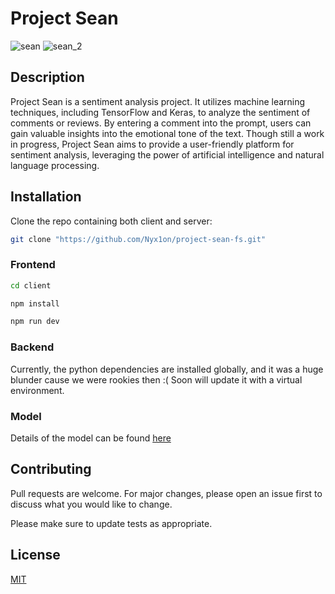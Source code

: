 # Project Sean

![sean](https://github.com/Nyx1on/project-sean-fs/assets/75667684/1e211961-ae36-4702-bf04-dca92f94a393)
![sean_2](https://github.com/Nyx1on/project-sean-fs/assets/75667684/ab772215-1533-4ecd-9fd3-506376bfd00a)

## Description

Project Sean is a sentiment analysis project. It utilizes machine learning techniques, including TensorFlow and Keras, to analyze the sentiment of comments or reviews. By entering a comment into the prompt, users can gain valuable insights into the emotional tone of the text. Though still a work in progress, Project Sean aims to provide a user-friendly platform for sentiment analysis, leveraging the power of artificial intelligence and natural language processing.

## Installation

Clone the repo containing both client and server:
```bash
git clone "https://github.com/Nyx1on/project-sean-fs.git"
```

### Frontend

```bash
cd client

npm install

npm run dev

```

### Backend

Currently, the python dependencies are installed globally, and it was a huge blunder cause we were rookies then :( Soon will update it with a virtual environment.

### Model

Details of the model can be found [here](https://github.com/Nyx1on/sentimental-analysis-model)

## Contributing

Pull requests are welcome. For major changes, please open an issue first
to discuss what you would like to change.

Please make sure to update tests as appropriate.

## License

[MIT](https://choosealicense.com/licenses/mit/)
